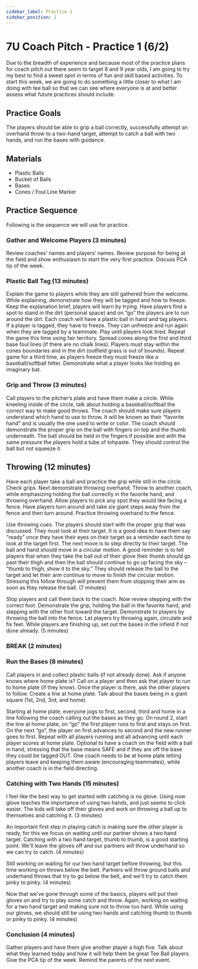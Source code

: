 ```yaml
---
sidebar_label: Practice 1
sidebar_position: 1
---
```


# 7U Coach Pitch - Practice 1 (6/2)

Due to the breadth of experience and because most of the practice plans for coach pitch out there seem to target 8 and 9 year olds, I am going to try my best to find a sweet spot in terms of fun and skill based activities.  To start this week, we are going to do something a little closer to what I am doing with tee ball so that we can see where everyone is at and better assess what future practices should include.

## Practice Goals

The players should be able to grip a ball correctly, successfully attempt an overhand throw to a two-hand target, attempt to catch a ball with two hands, and run the bases with guidance.

## Materials

- Plastic Balls
- Bucket of Balls
- Bases
- Cones / Foul Line Marker

## Practice Sequence

Following is the sequence we will use for practice.

### Gather and Welcome Players (3 minutes)

Review coaches’ names and players’ names. Review purpose for being at the field and show enthusiasm to start the very first practice. Discuss PCA tip of the week.

### Plastic Ball Tag (13 minutes)

Explain the game to players while they are still gathered from the welcome. While explaining, demonstrate how they will be tagged and how to freeze. Keep the explanation brief, players will learn by trying. Have players find a spot to stand in the dirt (personal space) and on “go” the players are to run around the dirt. Each coach will have a plastic ball in hand and tag players. If a player is tagged, they have to freeze. They can unfreeze and run again when they are tagged by a teammate. Play until players look tired. Repeat the game this time using fair territory. Spread cones along the first and third base foul lines (if there are no chalk lines). Players must stay within the cones boundaries and in the dirt (outfield grass is out of bounds). Repeat game for a third time, as players freeze they must freeze like a baseball/softball hitter. Demonstrate what a player looks like holding an imaginary bat.

### Grip and Throw (3 minutes)

Call players to the pitcher’s plate and have them make a circle. While kneeling inside of the circle, talk about holding a baseball/softball the correct way to make good throws. The coach should make sure players understand which hand to use to throw. It will be known as their “favorite hand” and is usually the one used to write or color. The coach should demonstrate the proper grip on the ball with fingers on top and the thumb underneath. The ball should be held in the fingers if possible and with the same pressure the players hold a tube of tohpaste. They should control the ball but not squeeze it.

## Throwing (12 minutes)

Have each player take a ball and practice the grip while still in the circle. Check grips. Next demonstrate throwing overhand. Throw to another coach, while emphasizing holding the ball correctly in the favorite hand, and throwing overhand. Allow players to pick any spot they would like facing a fence. Have players turn around and take six giant steps away from the fence and then turn around. Practice throwing overhand to the fence.

Use throwing cues. The players should start with the proper grip that was discussed. They must look at their target. It is a good idea to have them say “ready” once they have their eyes on their target as a reminder each time to look at the target first. The next move is to step directly to their target. The ball and hand should move in a circular motion. A good reminder is to tell players that when they take the ball out of their glove their thumb should go past their thigh and then the ball should continue to go up facing the sky – “thumb to thigh, show it to the sky.” They should release the ball to the target and let their arm continue to move to finish the circular motion. Stressing this follow through will prevent them from stopping their arm as soon as they release the ball. (7 minutes)

Stop players and call them back to the coach. Now review stepping with the correct foot. Demonstrate the grip, holding the ball in the favorite hand, and stepping with the other foot toward the target. Demonstrate to players by throwing the ball into the fence. Let players try throwing again, circulate and fix feet. While players are finishing up, set out the bases in the infield if not done already. (5 minutes)

### BREAK (2 minutes)

### Run the Bases (8 minutes)

Call players in and collect plastic balls (if not already done). Ask if anyone knows where home plate is? Call on a player and then ask that player to run to home plate (if they know). Once the player is there, ask the other players to follow. Create a line at home plate. Talk about the bases being in a giant square (1st, 2nd, 3rd, and home).

Starting at home plate, everyone jogs to first, second, third and home in a line following the coach calling out the bases as they go. On round 2, start the line at home plate, on “go” the first player runs to first and stays on first. On the next “go”, the player on first advances to second and the new runner goes to first. Repeat with all players running and all advancing until each player scores at home plate. Optional to have a coach on the field with a ball in hand, stressing that the base means SAFE and if they are off the base they could be tagged OUT. One coach needs to be at home plate letting players leave and keeping them aware (encouraging teammates), while another coach is in the field directing.

### Catching with Two Hands (15 minutes)

I feel like the best way to get started with catching is no glove.  Using now glove teaches the importance of using two hands, and just seems to click easier.  The kids will take off their gloves and work on throwing a ball up to themselves and catching it. (3 minutes)

An important first step in playing catch is making sure the other player is ready, for this we focus on waiting until our partner shows a two hand target.  Catching with a two hand target, thumb to thumb, is a good starting point. We'll leave the gloves off and our partners will throw underhand so we can try to catch. (4 minutes)

Still working on waiting for our two hand target before throwing, but this time working on throws below the belt.  Partners will throw ground balls and underhand throws that try to go below the belt, and we'll try to catch them pinky to pinky. (4 minutes)

Now that we've gone through some of the basics, players will put their gloves on and try to play some catch and throw.  Again, working on waiting for a two hand target and making sure not to throw too hard. While using our gloves, we should still be using two hands and catching thumb to thumb or pinky to pinky. (4 minutes)

### Conclusion (4 minutes)

Gather players and have them give another player a high five. Talk about what they learned today and how it will help them be great Tee Ball players. Give the PCA tip of the week. Remind the parents of the next event.
